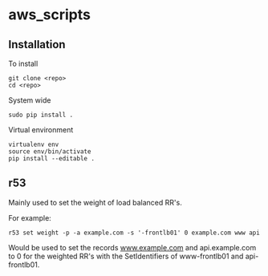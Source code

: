 aws_scripts
===========

Installation
------------

To install

    git clone <repo>
    cd <repo>

System wide

    sudo pip install .

Virtual environment

    virtualenv env
    source env/bin/activate
    pip install --editable .
    

r53
---

Mainly used to set the weight of load balanced RR's.

For example:

    r53 set weight -p -a example.com -s '-frontlb01' 0 example.com www api

Would be used to set the records www.example.com and api.example.com to 0 for
the weighted RR's with the SetIdentifiers of www-frontlb01 and api-frontlb01.
